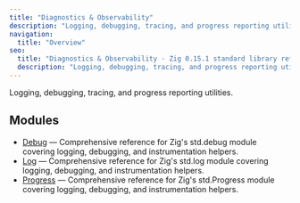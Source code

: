 ```yaml
---
title: "Diagnostics & Observability"
description: "Logging, debugging, tracing, and progress reporting utilities."
navigation:
  title: "Overview"
seo:
  title: "Diagnostics & Observability · Zig 0.15.1 standard library reference"
  description: "Logging, debugging, tracing, and progress reporting utilities."
---
```


Logging, debugging, tracing, and progress reporting utilities.

## Modules

- [Debug](/docs/std/observability/debug) — Comprehensive reference for Zig's std.debug module covering logging, debugging, and instrumentation helpers.
- [Log](/docs/std/observability/log) — Comprehensive reference for Zig's std.log module covering logging, debugging, and instrumentation helpers.
- [Progress](/docs/std/observability/progress) — Comprehensive reference for Zig's std.Progress module covering logging, debugging, and instrumentation helpers.

